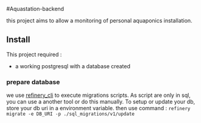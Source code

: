 #Aquastation-backend

this project aims to allow a monitoring of personal aquaponics installation.

## Install

This project required :
- a working postgresql with a database created

### prepare database

we use [refinery_cli](https://crates.io/crates/refinery_cli) to execute migrations scripts.
As script are only in sql, you can use a another tool or do this manually.
To setup or update your db, store your db uri in a environment variable. then use command : `refinery migrate -e DB_URI -p ./sql_migrations/v1/update`
